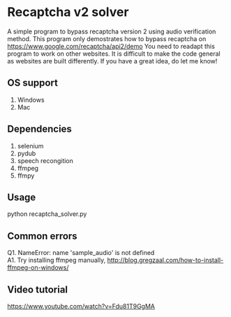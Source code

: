 # Recaptcha v2 solver
A simple program to bypass recaptcha version 2 using audio verification method. 
This program only demostrates how to bypass recaptcha on https://www.google.com/recaptcha/api2/demo
You need to readapt this program to work on other websites. It is difficult to make the code general as websites are built differently.
If you have a great idea, do let me know!

## OS support
1. Windows
2. Mac

## Dependencies
1. selenium
2. pydub
3. speech recongition 
4. ffmpeg
5. ffmpy 

## Usage
python recaptcha_solver.py

## Common errors
Q1. NameError: name 'sample_audio' is not defined <br>
A1. Try installing ffmpeg manually, http://blog.gregzaal.com/how-to-install-ffmpeg-on-windows/

## Video tutorial
https://www.youtube.com/watch?v=Fdu81T9GgMA
